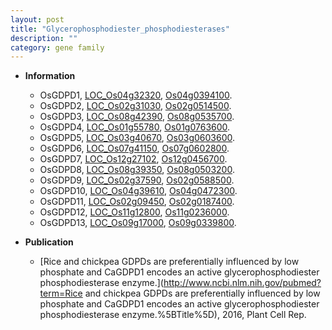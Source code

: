```yaml
---
layout: post
title: "Glycerophosphodiester_phosphodiesterases"
description: ""
category: gene family
---
```


* **Information**  
    + OsGDPD1, [LOC_Os04g32320](http://rice.uga.edu/cgi-bin/ORF_infopage.cgi?orf=LOC_Os04g32320), [Os04g0394100](https://rapdb.dna.affrc.go.jp/locus/?name=Os04g0394100).
    + OsGDPD2, [LOC_Os02g31030](http://rice.uga.edu/cgi-bin/ORF_infopage.cgi?orf=LOC_Os02g31030), [Os02g0514500](https://rapdb.dna.affrc.go.jp/locus/?name=Os02g0514500).
    + OsGDPD3, [LOC_Os08g42390](http://rice.uga.edu/cgi-bin/ORF_infopage.cgi?orf=LOC_Os08g42390), [Os08g0535700](https://rapdb.dna.affrc.go.jp/locus/?name=Os08g0535700).
    + OsGDPD4, [LOC_Os01g55780](http://rice.uga.edu/cgi-bin/ORF_infopage.cgi?orf=LOC_Os01g55780), [Os01g0763600](https://rapdb.dna.affrc.go.jp/locus/?name=Os01g0763600).
    + OsGDPD5, [LOC_Os03g40670](http://rice.uga.edu/cgi-bin/ORF_infopage.cgi?orf=LOC_Os03g40670), [Os03g0603600](https://rapdb.dna.affrc.go.jp/locus/?name=Os03g0603600).
    + OsGDPD6, [LOC_Os07g41150](http://rice.uga.edu/cgi-bin/ORF_infopage.cgi?orf=LOC_Os07g41150), [Os07g0602800](https://rapdb.dna.affrc.go.jp/locus/?name=Os07g0602800).
    + OsGDPD7, [LOC_Os12g27102](http://rice.uga.edu/cgi-bin/ORF_infopage.cgi?orf=LOC_Os12g27102), [Os12g0456700](https://rapdb.dna.affrc.go.jp/locus/?name=Os12g0456700).
    + OsGDPD8, [LOC_Os08g39350](http://rice.uga.edu/cgi-bin/ORF_infopage.cgi?orf=LOC_Os08g39350), [Os08g0503200](https://rapdb.dna.affrc.go.jp/locus/?name=Os08g0503200).
    + OsGDPD9, [LOC_Os02g37590](http://rice.uga.edu/cgi-bin/ORF_infopage.cgi?orf=LOC_Os02g37590), [Os02g0588500](https://rapdb.dna.affrc.go.jp/locus/?name=Os02g0588500).
    + OsGDPD10, [LOC_Os04g39610](http://rice.uga.edu/cgi-bin/ORF_infopage.cgi?orf=LOC_Os04g39610), [Os04g0472300](https://rapdb.dna.affrc.go.jp/locus/?name=Os04g0472300).
    + OsGDPD11, [LOC_Os02g09450](http://rice.uga.edu/cgi-bin/ORF_infopage.cgi?orf=LOC_Os02g09450), [Os02g0187400](https://rapdb.dna.affrc.go.jp/locus/?name=Os02g0187400).
    + OsGDPD12, [LOC_Os11g12800](http://rice.uga.edu/cgi-bin/ORF_infopage.cgi?orf=LOC_Os11g12800), [Os11g0236000](https://rapdb.dna.affrc.go.jp/locus/?name=Os11g0236000).
    + OsGDPD13, [LOC_Os09g17000](http://rice.uga.edu/cgi-bin/ORF_infopage.cgi?orf=LOC_Os09g17000), [Os09g0339800](https://rapdb.dna.affrc.go.jp/locus/?name=Os09g0339800).

* **Publication**  
    + [Rice and chickpea GDPDs are preferentially influenced by low phosphate and CaGDPD1 encodes an active glycerophosphodiester phosphodiesterase enzyme.](http://www.ncbi.nlm.nih.gov/pubmed?term=Rice and chickpea GDPDs are preferentially influenced by low phosphate and CaGDPD1 encodes an active glycerophosphodiester phosphodiesterase enzyme.%5BTitle%5D), 2016, Plant Cell Rep.


